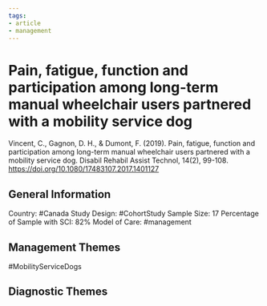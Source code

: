 ```yaml
---
tags:
- article
- management
---
```


# Pain, fatigue, function and participation among long-term manual wheelchair users partnered with a mobility service dog
Vincent, C., Gagnon, D. H., & Dumont, F. (2019). Pain, fatigue, function and participation among long-term manual wheelchair users partnered with a mobility service dog. Disabil Rehabil Assist Technol, 14(2), 99-108. https://doi.org/10.1080/17483107.2017.1401127 

## General Information
Country: #Canada 
Study Design: #CohortStudy 
Sample Size: 17
Percentage of Sample with SCI: 82%
Model of Care: #management 

## Management Themes
#MobilityServiceDogs 

## Diagnostic Themes
